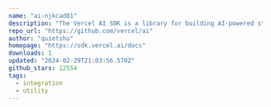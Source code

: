 ```yaml
---
name: "ai-njkcad81"
description: "The Vercel AI SDK is a library for building AI-powered streaming text and chat UIs."
repo_url: "https://github.com/vercel/ai"
author: "quietshu"
homepage: "https://sdk.vercel.ai/docs"
downloads: 1
updated: "2024-02-29T21:03:56.570Z"
github_stars: 12554
tags: 
  - integration
  - utility
---
```

